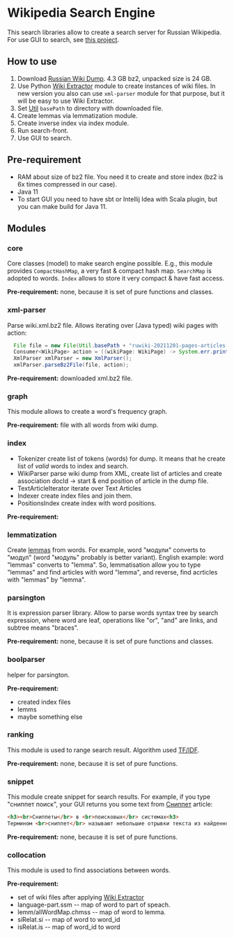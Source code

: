 # Wikipedia Search Engine
This search libraries allow to create a search server for Russian Wikipedia.
For use GUI to search, see [this project](https://github.com/Mikhail42/search-front).

## How to use
1. Download [Russian Wiki Dump](https://dumps.wikimedia.org/ruwiki/). 4.3 GB bz2, unpacked size is 24 GB.
2. Use Python [Wiki Extractor](https://github.com/attardi/wikiextractor) module to create instances of wiki files.
   In new version you also can use `xml-parser` module for that purpose, but it will be easy to use Wiki Extractor.
3. Set [Util](core/src/main/java/org/ionkin/search/Util.java) `basePath` to directory with downloaded file.
4. Create lemmas via lemmatization module.
5. Create inverse index via index module.
6. Run search-front.
7. Use GUI to search.

## Pre-requirement
- RAM about size of bz2 file. You need it to create and store index (bz2 is 6x times compressed in our case).
- Java 11
- To start GUI you need to have sbt or Intellij Idea with Scala plugin, but you can make build for Java 11.

## Modules

### core
Core classes (model) to make search engine possible.
E.g., this module provides `CompactHashMap`, a very fast & compact hash map.
`SearchMap` is adopted to words. 
`Index` allows to store it very compact & have fast access.

**Pre-requirement:** none, because it is set of pure functions and classes.

### xml-parser
Parse wiki.xml.bz2 file. Allows iterating over (Java typed) wiki pages with action:

```java
  File file = new File(Util.basePath + "ruwiki-20211201-pages-articles-multistream.xml.bz2");
  Consumer<WikiPage> action = ((wikiPage: WikiPage) -> System.err.println(wikiPage.getRevision().getText()));
  XmlParser xmlParser = new XmlParser();
  xmlParser.parseBz2File(file, action);
```

**Pre-requirement:** downloaded xml.bz2 file.

### graph
This module allows to create a word's frequency graph.

**Pre-requirement:** file with all words from wiki dump.

### index
- Tokenizer create list of tokens (words) for dump. It means that he create list of *valid* words to index and search.
- WikiParser parse wiki dump from XML, create list of articles
  and create association docId -> start & end position of article in the dump file.
- TextArticleIterator iterate over Text Articles
- Indexer create index files and join them.
- PositionsIndex create index with word positions.

**Pre-requirement:**

### lemmatization
Create [lemmas](https://en.wikipedia.org/wiki/Lemma_(morphology)) from words.
For example, word "модули" converts to "модул" (word "модуль" probably is better variant).
English example: word "lemmas" converts to "lemma". So, lemmatisation allow you to type "lemmas" and find articles with
word "lemma", and reverse, find acrticles with "lemmas" by "lemma".

### parsington
It is expression parser library. Allow to parse words syntax tree by search expression, where word are leaf, operations
like "or", "and" are links, and subtree means "braces".

**Pre-requirement:** none, because it is set of pure functions and classes.

### boolparser
helper for parsington.

**Pre-requirement:**
- created index files
- lemms
- maybe something else

### ranking
This module is used to range search result. Algorithm used [TF/IDF](https://ru.wikipedia.org/wiki/TF-IDF).

**Pre-requirement:** none, because it is set of pure functions.

### snippet
This module create snippet for search results. For example, if you type "cниппет поиск", your GUI
returns you some text from [Сниппет](https://ru.wikipedia.org/wiki/Сниппет) article:
```html
<h3><br>Сниппеты</br> в <br>поисковых</br> системах<h3>
Термином <br>сниппет</br> называют небольшие отрывки текста из найденной <br>поисковой</br> машиной страницы сайта...
```

**Pre-requirement:** none, because it is set of pure functions.

### collocation
This module is used to find associations between words.

**Pre-requirement:**
- set of wiki files after applying [Wiki Extractor](https://github.com/attardi/wikiextractor)
- language-part.ssm -- map of word to part of speach.
- lemm/allWordMap.chmss -- map of word to lemma.
- siRelat.si -- map of word to word_id
- isRelat.is -- map of word_id to word
